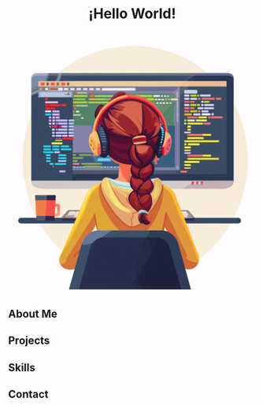 <h1 style="text-align: center;">
    ¡Hello World!
<h1>

![ALT TEXT](profile_pic.png)

## About Me

## Projects

## Skills

## Contact
